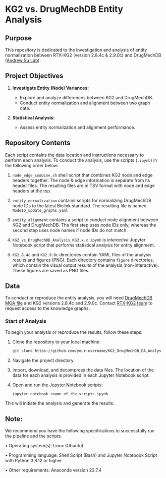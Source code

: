# KG2 vs. DrugMechDB Entity Analysis

## Purpose

This repository is dedicated to the investigation and analysis of entity normalization between RTX-KG2 (version 2.8.4c & 2.9.0c) and DrugMechDB ([Andrew Su Lab](https://github.com/SuLab/DrugMechDB)). 

## Project Objectives

1. **Investigate Entity (Node) Variances:**
   - Explore and analyze differences between KG2 and DrugMechDB.
   - Conduct entity normalization and alignment between two graph data.
   
2. **Statistical Analysis:**
   - Assess entity normalization and alignment performance.

## Repository Contents
Each script contains the data location and instructions necessary to perform each analysis. To conduct the analysis, use the scripts (`.ipynb`) in the following order below:

1. `node_edge_combine.sh` shell script that combines KG2 node and edge headers together. The node & edge information is separate from its header files. The resulting files are in TSV format with node and edge headers at the top. 

2. `entity_normalization` contains scripts for normalizing DrugMechDB node IDs to the latest Biolink standard. The resulting file is named `NodeID_update_graphs.yaml`

3. `entity_alignment` contains a script to conduct node alignment between KG2 and DrugMechDB. The first step uses node IDs only, whereas the second step uses node names if node IDs do not match.

4. `KG2_vs_DrugMechDB_Analysis_KG2.x.x.ipynb` is *interactive* Jupyter Notebook script that performs statistical analysis for entity alignment.

5. `KG2.8.4c` and `KG2.9.0c` directories contain YAML files of the analysis results and figures (PNG). Each directory contains `figure` directories, which contain the visual output results of the analysis (non-interactive). These figures are saved as PNG files.

## Data
To conduct or reproduce the entity analysis, you will need [DrugMechDB MOA file](https://github.com/SuLab/DrugMechDB/blob/main/indication_paths.yaml) and KG2 versions 2.8.4c and 2.9.0c. Contact [RTX-KG2 team](https://github.com/RTXTeam/RTX) to request access to the knowledge graphs.



### Start of Analysis
To begin your analysis or reproduce the results, follow these steps:

1. Clone the repository to your local machine:

   ```bash
   git clone https://github.com/your-username/KG2_DrugMechDB_EA_Analysis.git

2. Navigate the project directory.

3. Import, download, and decompress the data files. The location of the data for each analysis is provided in each Jupyter Notebook script.

4. Open and run the Jupyter Notebook scripts:
   ```bash
   jupyter notebook <name_of_the_script>.ipynb
   ```
This will initiate the analysis and generate the results.

## Note: ##

We recommend you have the following specifications to successfully run the pipeline and the scripts.

• Operating system(s): Linux (Ubuntu)

• Programming language: Shell Script (Bash) and Jupyter Notebook Script with Python 3.8.12 or higher

• Other requirements: Anaconda version 23.7.4
